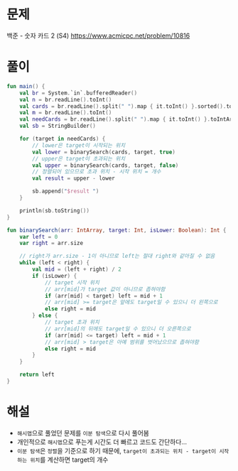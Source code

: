 # 문제
백준 - 숫자 카드 2 (S4)
https://www.acmicpc.net/problem/10816


# 풀이

```Kotlin
fun main() {
    val br = System.`in`.bufferedReader()
    val n = br.readLine().toInt()
    val cards = br.readLine().split(" ").map { it.toInt() }.sorted().toIntArray()
    val m = br.readLine().toInt()
    val needCards = br.readLine().split(" ").map { it.toInt() }.toIntArray()
    val sb = StringBuilder()

    for (target in needCards) {
        // lower은 target이 시작되는 위치
        val lower = binarySearch(cards, target, true)
        // upper은 target이 초과되는 위치
        val upper = binarySearch(cards, target, false)
        // 정렬되어 있으므로 초과 위치 - 시작 위치 = 개수
        val result = upper - lower

        sb.append("$result ")
    }

    println(sb.toString())
}

fun binarySearch(arr: IntArray, target: Int, isLower: Boolean): Int {
    var left = 0
    var right = arr.size

    // right가 arr.size - 1이 아니므로 left는 절대 right와 같아질 수 없음
    while (left < right) {
        val mid = (left + right) / 2
        if (isLower) {
            // target 시작 위치
            // arr[mid]가 target 값이 아니므로 좁혀야함
            if (arr[mid] < target) left = mid + 1
            // arr[mid] >= target은 앞에도 target일 수 있으니 더 왼쪽으로
            else right = mid
        } else {
            // target 초과 위치
            // arr[mid]의 뒤에도 target일 수 있으니 더 오른쪽으로
            if (arr[mid] <= target) left = mid + 1
            // arr[mid] > target은 아예 범위를 벗어났으므로 좁혀야함
            else right = mid
        }
    }

    return left
}
```


# 해설
* `해시맵`으로 풀었던 문제를 `이분 탐색`으로 다시 풀어봄
* 개인적으로 `해시맵`으로 푸는게 시간도 더 빠르고 코드도 간단하다...
* `이분 탐색`은 `정렬`을 기준으로 하기 때문에, `target이 초과되는 위치 - target이 시작하는 위치`를 계산하면 target의 개수